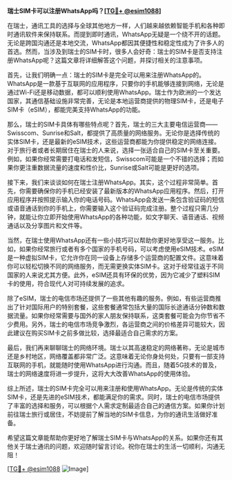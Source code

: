 **瑞士SIM卡可以注册WhatsApp吗？[[TG💪+ @esim1088](https://t.me/s/esim1088)]**

在瑞士，通讯工具的选择与全球其他地方一样，人们越来越依赖智能手机和各种即时通讯软件来保持联系。而提到即时通讯，WhatsApp无疑是一个绕不开的话题。无论是跨国沟通还是本地交流，WhatsApp都因其便捷性和稳定性成为了许多人的首选。然而，当涉及到瑞士的SIM卡时，很多人会好奇：瑞士的SIM卡是否支持注册WhatsApp呢？这篇文章将详细解答这个问题，并探讨相关的注意事项。

首先，让我们明确一点：瑞士的SIM卡是完全可以用来注册WhatsApp的。WhatsApp是一款基于互联网的应用程序，只要你的手机能够连接到网络，无论是通过Wi-Fi还是移动数据，都可以顺利使用WhatsApp。瑞士作为欧洲的一个发达国家，其通信基础设施非常完善，无论是本地运营商提供的物理SIM卡，还是电子SIM卡（eSIM），都能完美支持WhatsApp的功能。

那么，瑞士的SIM卡具体有哪些特点呢？首先，瑞士的三大主要电信运营商——Swisscom、Sunrise和Salt，都提供了高质量的网络服务。无论你是选择传统的实体SIM卡，还是最新的eSIM技术，这些运营商都能为你提供稳定的网络连接。对于旅行者或者长期居住在瑞士的人来说，选择一张适合自己的SIM卡至关重要。例如，如果你经常需要打电话和发短信，Swisscom可能是一个不错的选择；而如果你更注重数据流量的速度和性价比，Sunrise或Salt可能是更好的选项。

接下来，我们来谈谈如何在瑞士注册WhatsApp。其实，这个过程非常简单。首先，你需要确保你的手机已经安装了最新版本的WhatsApp应用程序。然后，打开应用程序并按照提示输入你的电话号码。WhatsApp会发送一条包含验证码的短信或语音通话到你的手机上，你需要输入这个验证码完成注册。整个过程只需几分钟，就能让你立即开始使用WhatsApp的各种功能，如文字聊天、语音通话、视频通话以及分享图片和文件等。

当然，在瑞士使用WhatsApp还有一些小技巧可以帮助你更好地享受这一服务。比如，如果你经常旅行或者有多个国家的手机号码，可以考虑使用eSIM技术。eSIM是一种虚拟SIM卡，它允许你在同一设备上存储多个运营商的配置文件。这意味着你可以轻松切换不同的网络服务，而无需更换实体SIM卡。这对于经常往返于不同国家的人来说尤其方便。此外，eSIM还具有环保的优势，因为它减少了塑料SIM卡的使用，符合现代人对可持续发展的追求。

除了eSIM，瑞士的电信市场还提供了一些其他有趣的服务。例如，有些运营商推出了针对国际用户的特别套餐，这些套餐通常包括大量的国际长途通话分钟数和数据流量。如果你经常需要与国外的家人朋友保持联系，这类套餐可能会为你节省不少费用。另外，瑞士的电信市场竞争激烈，各运营商之间的价格差异可能较大，因此建议在购买SIM卡之前多做比较，选择最适合自己需求的方案。

最后，我们再来聊聊瑞士的网络环境。瑞士以其高速稳定的网络著称，无论是城市还是乡村地区，网络覆盖都非常广泛。这意味着无论你身处何处，只要有一部支持互联网的手机，就能随时使用WhatsApp进行沟通。而且，随着5G技术的普及，瑞士的网络速度将进一步提升，这将大大改善WhatsApp的使用体验。

综上所述，瑞士的SIM卡完全可以用来注册和使用WhatsApp。无论是传统的实体SIM卡，还是先进的eSIM技术，都能满足你的需求。同时，瑞士的电信市场提供了丰富的选择和服务，可以根据个人需求定制最适合自己的通信方案。如果你计划前往瑞士旅行或居住，不妨提前了解当地的SIM卡信息，为你的通讯生活做好准备。

希望这篇文章能帮助你更好地了解瑞士SIM卡与WhatsApp的关系。如果你还有其他关于瑞士通讯的问题，欢迎随时留言讨论。祝你在瑞士的生活一切顺利，沟通无阻！

[[TG💪+ @esim1088](https://t.me/s/esim1088) ![Image](https://i.postimg.cc/4NQfJmqS/Snipaste-2025-05-13-00-14-12.png)]